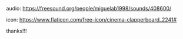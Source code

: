 audio:
https://freesound.org/people/miguelab1998/sounds/408600/

icon:
https://www.flaticon.com/free-icon/cinema-clapperboard_2241#

thanks!!!
